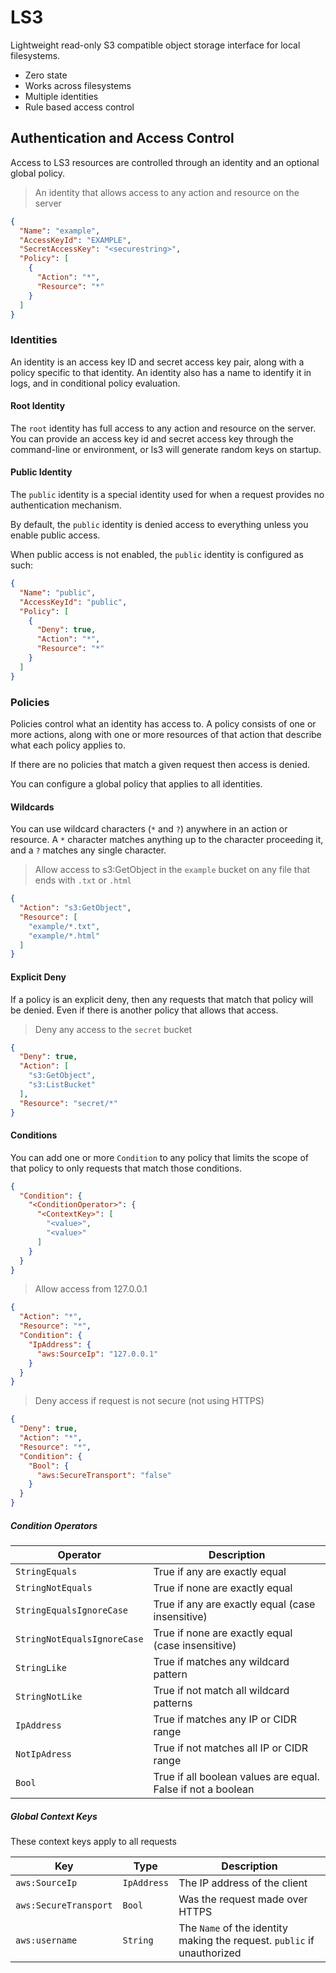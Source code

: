 # LS3

Lightweight read-only S3 compatible object storage interface for local filesystems.

- Zero state
- Works across filesystems
- Multiple identities
- Rule based access control

## Authentication and Access Control

Access to LS3 resources are controlled through an identity and an optional global policy.

> An identity that allows access to any action and resource on the server

```json
{
  "Name": "example",
  "AccessKeyId": "EXAMPLE",
  "SecretAccessKey": "<securestring>",
  "Policy": [
    {
      "Action": "*",
      "Resource": "*"
    }
  ]
}
```

### Identities

An identity is an access key ID and secret access key pair, along with a policy specific to that identity. An identity
also has a name to identify it in logs, and in conditional policy evaluation.

#### Root Identity

The `root` identity has full access to any action and resource on the server. You can provide an access key id and
secret access key through the
command-line or environment, or ls3 will generate random keys on startup.

#### Public Identity

The `public` identity is a special identity used for when a request provides no authentication mechanism.

By default, the `public` identity is denied access to everything unless you enable public access.

When public access is not enabled, the `public` identity is configured as such:

```json
{
  "Name": "public",
  "AccessKeyId": "public",
  "Policy": [
    {
      "Deny": true,
      "Action": "*",
      "Resource": "*"
    }
  ]
}
```

### Policies

Policies control what an identity has access to. A policy consists of one or more actions, along with one or more
resources of that action that describe what each policy applies to.

If there are no policies that match a given request then access is denied.

You can configure a global policy that applies to all identities.

#### Wildcards

You can use wildcard characters (`*` and `?`) anywhere in an action or resource. A `*` character matches anything up to
the character proceeding it, and a `?` matches any single character.

> Allow access to s3:GetObject in the `example` bucket on any file that ends with `.txt` or `.html`

```json
{
  "Action": "s3:GetObject",
  "Resource": [
    "example/*.txt",
    "example/*.html"
  ]
}
```

#### Explicit Deny

If a policy is an explicit deny, then any requests that match that policy will be denied. Even if there is another
policy that allows that access.

> Deny any access to the `secret` bucket

```json
{
  "Deny": true,
  "Action": [
    "s3:GetObject",
    "s3:ListBucket"
  ],
  "Resource": "secret/*"
}
```

#### Conditions

You can add one or more `Condition` to any policy that limits the scope of that policy to only requests that match those
conditions.

```json
{
  "Condition": {
    "<ConditionOperator>": {
      "<ContextKey>": [
        "<value>",
        "<value>"
      ]
    }
  }
}
```

> Allow access from 127.0.0.1

```json
{
  "Action": "*",
  "Resource": "*",
  "Condition": {
    "IpAddress": {
      "aws:SourceIp": "127.0.0.1"
    }
  }
}
```

> Deny access if request is not secure (not using HTTPS)

```json
{
  "Deny": true,
  "Action": "*",
  "Resource": "*",
  "Condition": {
    "Bool": {
      "aws:SecureTransport": "false"
    }
  }
}
```

##### Condition Operators

| Operator                    | Description                                                  |
|-----------------------------|--------------------------------------------------------------|
| `StringEquals`              | True if any are exactly equal                                |
| `StringNotEquals`           | True if none are exactly equal                               |
| `StringEqualsIgnoreCase`    | True if any are exactly equal (case insensitive)             |
| `StringNotEqualsIgnoreCase` | True if none are exactly equal (case insensitive)            |
| `StringLike`                | True if matches any wildcard pattern                         |
| `StringNotLike`             | True if not match all wildcard patterns                      |
| `IpAddress`                 | True if matches any IP or CIDR range                         |
| `NotIpAdress`               | True if not matches all IP or CIDR range                     |
| `Bool`                      | True if all boolean values are equal. False if not a boolean |

##### Global Context Keys

These context keys apply to all requests

| Key                   | Type        | Description                                                             |
|-----------------------|-------------|-------------------------------------------------------------------------|
| `aws:SourceIp`        | `IpAddress` | The IP address of the client                                            |
| `aws:SecureTransport` | `Bool`      | Was the request made over HTTPS                                         |
| `aws:username`        | `String`    | The `Name` of the identity making the request. `public` if unauthorized |